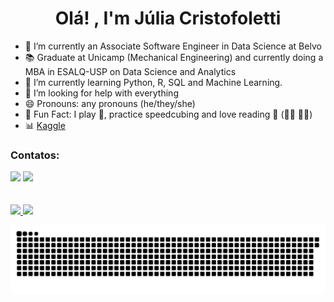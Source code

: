 <!--### Olá! 👋 <img src="https://raw.githubusercontent.com/kaueMarques/kaueMarques/master/hi.gif" width="30px">
-->

<h1 align="center">Olá! , I'm Júlia Cristofoletti</h1>
<!-- <h3 align="center">I'm starting to program, looking for new experiences</h3>  -->


- 🔭 I’m currently an Associate Software Engineer in Data Science at Belvo
- :books: Graduate at Unicamp (Mechanical Engineering) and currently doing a MBA in ESALQ-USP on Data Science and Analytics
- 🌱 I’m currently learning Python, R, SQL and Machine Learning.
- 🤔 I’m looking for help with everything 
- 😄 Pronouns: any pronouns (he/they/she)
- 🌈 Fun Fact: I play 🎸, practice speedcubing and love reading 📖 (🏳️‍🌈 🏳️‍⚧️)
- 📊 [Kaggle](https://www.kaggle.com/mjuliacsouza)

### Contatos:

<div>
<a href = "mailto:mjuliacsouza@gmail.com"><img src="https://img.shields.io/badge/Gmail-D14836?style=for-the-badge&logo=gmail&logoColor=white" target="_blank"></a>
<a href="https://www.linkedin.com/in/júlia-cristofoletti/" target="_blank"><img src="https://img.shields.io/badge/-LinkedIn-%230077B5?style=for-the-badge&logo=linkedin&logoColor=white" target="_blank"></a>   
</div>
<br></br>
<div>
<a href="https://github.com/njuliacsouza">
<img height="180em" src="https://github-readme-stats.vercel.app/api/top-langs/?username=njuliacsouza&layout=compact&langs_count=7&theme=synthwave&include_all_commits=true"/>
<img height="180em" src="https://github-readme-stats.vercel.app/api?username=njuliacsouza&show_icons=true&theme=synthwave&include_all_commits=true&count_private=true"/>
</div>
    
![Snake animation](https://github.com/mjuliacsouza/mjuliacsouza/blob/output/github-contribution-grid-snake.svg)
